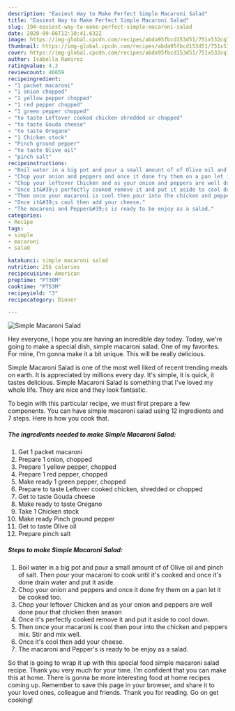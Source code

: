 ```yaml
---
description: "Easiest Way to Make Perfect Simple Macaroni Salad"
title: "Easiest Way to Make Perfect Simple Macaroni Salad"
slug: 194-easiest-way-to-make-perfect-simple-macaroni-salad
date: 2020-09-06T12:10:41.632Z
image: https://img-global.cpcdn.com/recipes/abda95fbcd153d51/751x532cq70/simple-macaroni-salad-recipe-main-photo.jpg
thumbnail: https://img-global.cpcdn.com/recipes/abda95fbcd153d51/751x532cq70/simple-macaroni-salad-recipe-main-photo.jpg
cover: https://img-global.cpcdn.com/recipes/abda95fbcd153d51/751x532cq70/simple-macaroni-salad-recipe-main-photo.jpg
author: Isabella Ramirez
ratingvalue: 4.3
reviewcount: 46659
recipeingredient:
- "1 packet macaroni"
- "1 onion chopped"
- "1 yellow pepper chopped"
- "1 red pepper chopped"
- "1 green pepper chopped"
- "to taste Leftover cooked chicken shredded or chopped"
- "to taste Gouda cheese"
- "to taste Oregano"
- "1 Chicken stock"
- "Pinch ground pepper"
- "to taste Olive oil"
- "pinch salt"
recipeinstructions:
- "Boil water in a big pot and pour a small amount of of Olive oil and pinch of salt. Then pour your macaroni to cook until it&#39;s cooked and once it&#39;s done drain water and put it aside."
- "Chop your onion and peppers and once it done fry them on a pan let it be cooked too."
- "Chop your leftover Chicken and as your onion and peppers are well done pour that chicken then season"
- "Once it&#39;s perfectly cooked remove it and put it aside to cool down."
- "Then once your macaroni is cool then pour into the chicken and peppers mix. Stir and mix well."
- "Once it&#39;s cool then add your cheese."
- "The macaroni and Pepper&#39;s is ready to be enjoy as a salad."
categories:
- Recipe
tags:
- simple
- macaroni
- salad

katakunci: simple macaroni salad 
nutrition: 256 calories
recipecuisine: American
preptime: "PT30M"
cooktime: "PT53M"
recipeyield: "3"
recipecategory: Dinner

---
```



![Simple Macaroni Salad](https://img-global.cpcdn.com/recipes/abda95fbcd153d51/751x532cq70/simple-macaroni-salad-recipe-main-photo.jpg)

Hey everyone, I hope you are having an incredible day today. Today, we're going to make a special dish, simple macaroni salad. One of my favorites. For mine, I'm gonna make it a bit unique. This will be really delicious.

Simple Macaroni Salad is one of the most well liked of recent trending meals on earth. It is appreciated by millions every day. It's simple, it is quick, it tastes delicious. Simple Macaroni Salad is something that I've loved my whole life. They are nice and they look fantastic.




To begin with this particular recipe, we must first prepare a few components. You can have simple macaroni salad using 12 ingredients and 7 steps. Here is how you cook that.

<!--inarticleads1-->

##### The ingredients needed to make Simple Macaroni Salad:

1. Get 1 packet macaroni
1. Prepare 1 onion, chopped
1. Prepare 1 yellow pepper, chopped
1. Prepare 1 red pepper, chopped
1. Make ready 1 green pepper, chopped
1. Prepare to taste Leftover cooked chicken, shredded or chopped
1. Get to taste Gouda cheese
1. Make ready to taste Oregano
1. Take 1 Chicken stock
1. Make ready Pinch ground pepper
1. Get to taste Olive oil
1. Prepare pinch salt




<!--inarticleads2-->

##### Steps to make Simple Macaroni Salad:

1. Boil water in a big pot and pour a small amount of of Olive oil and pinch of salt. Then pour your macaroni to cook until it&#39;s cooked and once it&#39;s done drain water and put it aside.
1. Chop your onion and peppers and once it done fry them on a pan let it be cooked too.
1. Chop your leftover Chicken and as your onion and peppers are well done pour that chicken then season
1. Once it&#39;s perfectly cooked remove it and put it aside to cool down.
1. Then once your macaroni is cool then pour into the chicken and peppers mix. Stir and mix well.
1. Once it&#39;s cool then add your cheese.
1. The macaroni and Pepper&#39;s is ready to be enjoy as a salad.




So that is going to wrap it up with this special food simple macaroni salad recipe. Thank you very much for your time. I'm confident that you can make this at home. There is gonna be more interesting food at home recipes coming up. Remember to save this page in your browser, and share it to your loved ones, colleague and friends. Thank you for reading. Go on get cooking!
